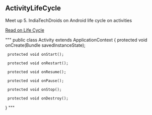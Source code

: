 ## ActivityLifeCycle

Meet up 5. IndiaTechDroids on Android life cycle on activities

[Read on Life Cycle](https://developer.android.com/reference/android/app/Activity.html#ActivityLifecycle)

"""
 public class Activity extends ApplicationContext {
     protected void onCreate(Bundle savedInstanceState);

     protected void onStart();

     protected void onRestart();

     protected void onResume();

     protected void onPause();

     protected void onStop();

     protected void onDestroy();
 }
 """


